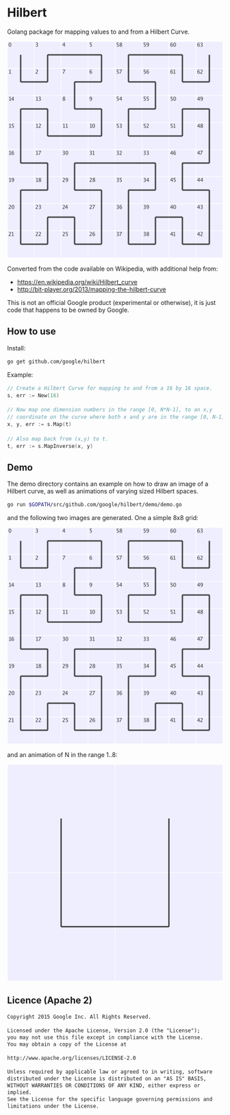 # Hilbert

Golang package for mapping values to and from a Hilbert Curve.

![Image of 8 by 8 Hilbert curve](images/hilbert.png)

Converted from the code available on Wikipedia, with additional help from:
 * https://en.wikipedia.org/wiki/Hilbert_curve
 * http://bit-player.org/2013/mapping-the-hilbert-curve

This is not an official Google product (experimental or otherwise), it is just code that happens to be owned by Google.
 
## How to use

Install:
```bash
go get github.com/google/hilbert
```

Example:
```go
// Create a Hilbert Curve for mapping to and from a 16 by 16 space.
s, err := New(16)

// Now map one dimension numbers in the range [0, N*N-1], to an x,y
// coordinate on the curve where both x and y are in the range [0, N-1].
x, y, err := s.Map(t)

// Also map back from (x,y) to t.
t, err := s.MapInverse(x, y)
```

## Demo

The demo directory contains an example on how to draw an image of a Hilbert
curve, as well as animations of varying sized Hilbert spaces.

```bash
go run $GOPATH/src/github.com/google/hilbert/demo/demo.go
```

and the following two images are generated. One a simple 8x8 grid:

![Image of 8 by 8 Hilbert curve](images/hilbert.png)

and an animation of N in the range 1..8:

![Hilbert curve animation](images/hilbert_animation.gif)

## Licence (Apache 2)

```
Copyright 2015 Google Inc. All Rights Reserved.

Licensed under the Apache License, Version 2.0 (the "License");
you may not use this file except in compliance with the License.
You may obtain a copy of the License at

http://www.apache.org/licenses/LICENSE-2.0

Unless required by applicable law or agreed to in writing, software
distributed under the License is distributed on an "AS IS" BASIS,
WITHOUT WARRANTIES OR CONDITIONS OF ANY KIND, either express or implied.
See the License for the specific language governing permissions and
limitations under the License.
```
